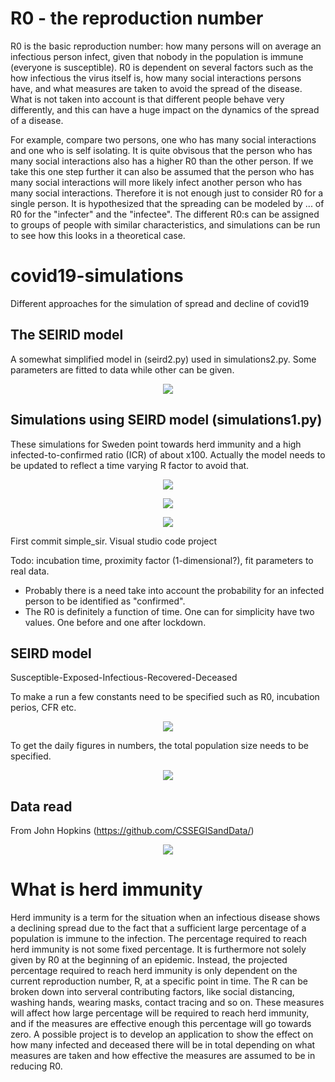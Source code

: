 # R0 - the reproduction number

R0 is the basic reproduction number: how many persons will on average an infectious person infect, given that nobody in the population is immune (everyone is susceptible). R0 is dependent on several factors such as the how infectious the virus itself is, how many social interactions persons have, and what measures are taken to avoid the spread of the disease. What is not taken into account is that different people behave very differently, and this can have a huge impact on the dynamics of the spread of a disease.

For example, compare two persons, one who has many social interactions and one who is self isolating. It is quite obvisous that the person who has many social interactions also has a higher R0 than the other person. If we take this one step further it can also be assumed that the person who has many social interactions will more likely infect another person who has many social interactions. Therefore it is not enough just to consider R0 for a single person. It is hypothesized that the spreading can be modeled by ... of R0 for the "infecter" and the "infectee". The different R0:s can be assigned to groups of people with similar characteristics, and simulations can be run to see how this looks in a theoretical case.


# covid19-simulations
Different approaches for the simulation of spread and decline of covid19

## The SEIRID model

A somewhat simplified model in (seird2.py) used in simulations2.py. Some parameters are fitted to data while other can be given.

<p align="center"> 
<img src="https://github.com/urban-eriksson/covid19-simulations/blob/master/images/model1.png">
</p>

## Simulations using SEIRD model (simulations1.py)

These simulations for Sweden point towards herd immunity and a high infected-to-confirmed ratio (ICR) of about x100. Actually the model needs to be updated to reflect a time varying R factor to avoid that.

<p align="center"> 
<img src="https://github.com/urban-eriksson/covid19-simulations/blob/master/images/seird3.png">
</p>

<p align="center"> 
<img src="https://github.com/urban-eriksson/covid19-simulations/blob/master/images/seird2.png">
</p>

<p align="center"> 
<img src="https://github.com/urban-eriksson/covid19-simulations/blob/master/images/sweden1.png">
</p>


First commit simple_sir. Visual studio code project

Todo: incubation time, proximity factor (1-dimensional?), fit parameters to real data. 
- Probably there is a need take into account the probability for an infected person to be identified as "confirmed".
- The R0 is definitely a function of time. One can for simplicity have two values. One before and one after lockdown.

## SEIRD model

Susceptible-Exposed-Infectious-Recovered-Deceased

To make a run a few constants need to be specified such as R0, incubation perios, CFR etc.

<p align="center"> 
<img src="https://github.com/urban-eriksson/covid19-simulations/blob/master/images/seird.png">
</p>

To get the daily figures in numbers, the total population size needs to be specified. 

<p align="center"> 
<img src="https://github.com/urban-eriksson/covid19-simulations/blob/master/images/daily_figures.png">
</p>


## Data read 

From John Hopkins (https://github.com/CSSEGISandData/)

<p align="center"> 
<img src="https://github.com/urban-eriksson/covid19-simulations/blob/master/images/data_read_example.png">
</p>

# What is herd immunity

Herd immunity is a term for the situation when an infectious disease shows a declining spread due to the fact that a sufficient large percentage of a population is immune to the infection. The percentage required to reach herd immunity is not some fixed percentage. It is furthermore not solely given by R0 at the beginning of an epidemic. Instead, the projected percentage required to reach herd immunity is only dependent on the current reproduction number, R, at a specific point in time. The R can be broken down into serveral contributing factors, like social distancing, washing hands, wearing masks, contact tracing and so on. These measures will affect how large percentage will be required to reach herd immunity, and if the measures are effective enough this percentage will go towards zero. A possible project is to develop an application to show the effect on how many infected and deceased there will be in total depending on what measures are taken and how effective the measures are assumed to be in reducing R0.
